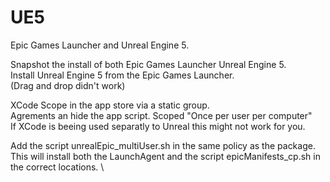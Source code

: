 # UE5
Epic Games Launcher and Unreal Engine 5.

Snapshot the install of both Epic Games Launcher Unreal Engine 5. \
Install Unreal Engine 5 from the Epic Games Launcher. \
(Drag and drop didn't work)

XCode
Scope in the app store via a static group. \
Agrements an hide the app script. Scoped "Once per user per computer" \
If XCode is beeing used separatly to Unreal this might not work for you.

Add the script unrealEpic_multiUser.sh in the same policy as the package. \
This will install both the LaunchAgent and the script epicManifests_cp.sh in the correct locations. \
